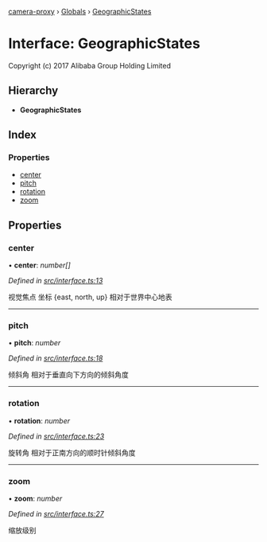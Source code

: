 [camera-proxy](../README.md) › [Globals](../globals.md) › [GeographicStates](geographicstates.md)

# Interface: GeographicStates

Copyright (c) 2017 Alibaba Group Holding Limited

## Hierarchy

* **GeographicStates**

## Index

### Properties

* [center](geographicstates.md#center)
* [pitch](geographicstates.md#pitch)
* [rotation](geographicstates.md#rotation)
* [zoom](geographicstates.md#zoom)

## Properties

###  center

• **center**: *number[]*

*Defined in [src/interface.ts:13](https://github.com/alibaba/camera-proxy/blob/ce8c685/src/interface.ts#L13)*

视觉焦点 坐标
{east, north, up} 相对于世界中心地表

___

###  pitch

• **pitch**: *number*

*Defined in [src/interface.ts:18](https://github.com/alibaba/camera-proxy/blob/ce8c685/src/interface.ts#L18)*

倾斜角
相对于垂直向下方向的倾斜角度

___

###  rotation

• **rotation**: *number*

*Defined in [src/interface.ts:23](https://github.com/alibaba/camera-proxy/blob/ce8c685/src/interface.ts#L23)*

旋转角
相对于正南方向的顺时针倾斜角度

___

###  zoom

• **zoom**: *number*

*Defined in [src/interface.ts:27](https://github.com/alibaba/camera-proxy/blob/ce8c685/src/interface.ts#L27)*

缩放级别
